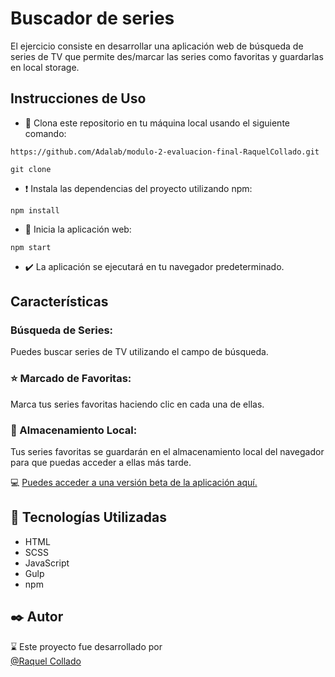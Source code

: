 # Buscador de series
El ejercicio consiste en desarrollar una aplicación web de búsqueda de series de TV que permite des/marcar las series como favoritas y guardarlas en local storage.

## Instrucciones de Uso
- 📍 Clona este repositorio en tu máquina local usando el siguiente comando:
  
 ```
https://github.com/Adalab/modulo-2-evaluacion-final-RaquelCollado.git
``` 
```
git clone
```   

- ❗ Instala las dependencias del proyecto utilizando npm:

```
npm install
```
  
-  🚀 Inicia la aplicación web:
```
npm start
``` 
 
- ✔️ La aplicación se ejecutará en tu navegador predeterminado.

## Características
### Búsqueda de Series:  
Puedes buscar series de TV utilizando el campo de búsqueda.
### ⭐ Marcado de Favoritas:   
Marca tus series favoritas haciendo clic en cada una de ellas.
### 💾 Almacenamiento Local:   
Tus series favoritas se guardarán en el almacenamiento local del navegador para que puedas acceder a ellas más tarde.

💻 [Puedes acceder a una versión beta de la aplicación aquí.](URL_DEL_ENLACE)
## 📌 Tecnologías Utilizadas
- HTML
- SCSS
- JavaScript
- Gulp
- npm





## ✒️ Autor
⌛ Este proyecto fue desarrollado por   
[@Raquel Collado](https://github.com/RaquelCollado)

